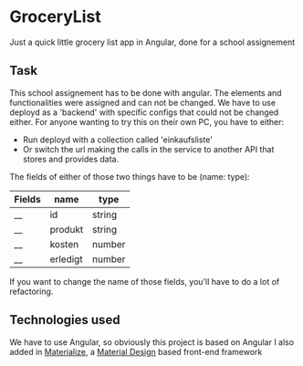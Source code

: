# GroceryList

Just a quick little grocery list app in Angular, done for a school assignement

## Task

This school assignement has to be done with angular.
The elements and functionalities were assigned and can not be changed.
We have to use deployd as a 'backend' with specific configs that could not be changed either.
For anyone wanting to try this on their own PC, you have to either:
* Run deployd with a collection called 'einkaufsliste'
* Or switch the url making the calls in the service to another API that stores and provides data.

The fields of either of those two things have to be (name: type):

Fields | name | type
------ | ---- | ---
__ | id | string
__ | produkt | string
__ | kosten | number
__ | erledigt | number 


If you want to change the name of those fields, you'll have to do a lot of refactoring.

## Technologies used
We have to use Angular, so obviously this project is based on Angular
I also added in  [Materialize](http://materializecss.com), a [Material Design](https://material.io/guidelines/) based front-end framework
